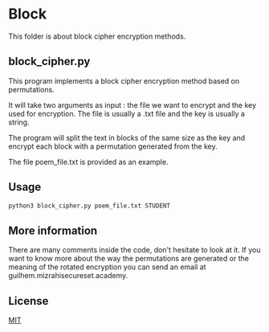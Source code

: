 # Block

This folder is about block cipher encryption methods. 

## block_cipher.py

This program implements a block cipher encryption method based on permutations.

It will take two arguments as input : the file we want to encrypt and the key used for encryption. The file is usually a .txt file and the key is usually a string.

The program will split the text in blocks of the same size as the key and encrypt each block with a permutation generated from the key.

The file poem_file.txt is provided as an example.

## Usage

```bash
python3 block_cipher.py poem_file.txt STUDENT
```

## More information

There are many comments inside the code, don't hesitate to look at it.
If you want to know more about the way the permutations are generated or the meaning of the rotated encryption you can send an email at guilhem.mizrahi<at>secureset.academy.


## License
[MIT](https://choosealicense.com/licenses/mit/)
